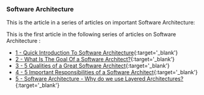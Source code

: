 ### Software Architecture

This is the article in a series of articles on important Software Architecture:

This is the first article in the following series of articles on Software Architecture :
- [1 - Quick Introduction To Software Architecture](/blog/SwArchitectLesson1){:target='_blank'}
- [2 - What Is The Goal Of a Software Architect?](/blog/SwArchitectLesson2){:target='_blank'}
- [3 - 5 Qualities of a Great Software Architect](/blog/SwArchitectLesson3){:target='_blank'}
- [4 - 5 Important Responsibilities of a Software Architect](/blog/SwArchitectLesson4){:target='_blank'}
- [5 - Software Architecture - Why do we use Layered Architectures?](/blog/SwArchitectLesson5){:target='_blank'}
